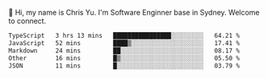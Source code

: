 👋 Hi, my name is Chris Yu. I'm Software Enginner base in Sydney. Welcome to connect.

<!--START_SECTION:waka-->

```txt
TypeScript   3 hrs 13 mins   ████████████████░░░░░░░░░   64.21 %
JavaScript   52 mins         ████▒░░░░░░░░░░░░░░░░░░░░   17.41 %
Markdown     24 mins         ██░░░░░░░░░░░░░░░░░░░░░░░   08.17 %
Other        16 mins         █▒░░░░░░░░░░░░░░░░░░░░░░░   05.50 %
JSON         11 mins         █░░░░░░░░░░░░░░░░░░░░░░░░   03.79 %
```

<!--END_SECTION:waka-->
